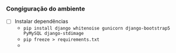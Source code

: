 ### Congiguração do ambiente

- [ ] Instalar dependências 
  - `pip install django whitenoise gunicorn django-bootstrap5 PyMySQL django-stdimage`
  - `pip freeze > requirements.txt`
  - 